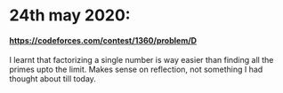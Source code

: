 # 24th may 2020:

#### https://codeforces.com/contest/1360/problem/D
I learnt that factorizing a single number is way easier than finding
all the primes upto the limit. Makes sense on reflection, not something
I had thought about till today.

